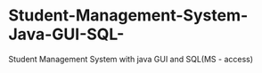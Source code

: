 # Student-Management-System-Java-GUI-SQL-
Student Management System with java GUI and SQL(MS - access)
